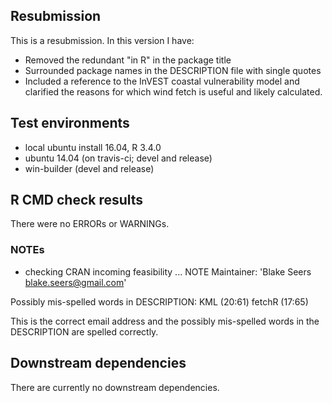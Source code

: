 ## Resubmission
This is a resubmission. In this version I have:

* Removed the redundant "in R" in the package title
* Surrounded package names in the DESCRIPTION file with single quotes
* Included a reference to the InVEST coastal vulnerability model and clarified
  the reasons for which wind fetch is useful and likely calculated.

## Test environments
* local ubuntu install 16.04, R 3.4.0
* ubuntu 14.04 (on travis-ci; devel and release)
* win-builder (devel and release)

## R CMD check results
There were no ERRORs or WARNINGs.

### NOTEs
* checking CRAN incoming feasibility ... NOTE
    Maintainer: 'Blake Seers <blake.seers@gmail.com>'
    
Possibly mis-spelled words in DESCRIPTION:
  KML (20:61)
  fetchR (17:65)

This is the correct email address and the possibly mis-spelled words in the 
DESCRIPTION are spelled correctly.

## Downstream dependencies
There are currently no downstream dependencies.